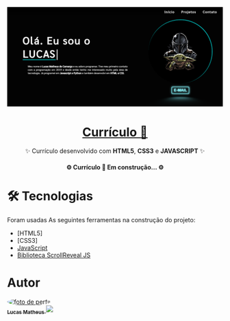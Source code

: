 <img src="images/Banner.png">

<h1 align="center"> 
    <a href="https://portfolio-lucas-matheus.vercel.app/">Currículo 👾</a>
</h1>

<p align="center">✨ Currículo desenvolvido com <strong>HTML5</strong>, <strong>CSS3</strong> e <strong>JAVASCRIPT</strong> ✨</p>
<!-- Status do Projeto -->
<h4 align="center"> 
	⚙️  Currículo 🌌 Em construção...  ⚙️
</h4>

# 🛠 Tecnologias

Foram usadas As seguintes ferramentas na construção do projeto:

- [HTML5]
- [CSS3]
- [JavaScript](https://www.javascript.com/)
- [Biblioteca ScrollReveal JS](https://scrollrevealjs.org/)

# Autor

<a href="https://github.com/DarkMatter015">
 <img style="border-radius: 50%;" src="https://avatars.githubusercontent.com/u/82187724?v=4" width="250px" alt="foto de perfil"/>
 <br/>
 <sub><b>Lucas Matheus</b></sub>
</a> 

<a href="https://www.linkedin.com/in/lucas-matheus-de-camargo-49a315236">
    <img src="https://img.shields.io/badge/-Lucas-blue?style=flat-square&logo=Linkedin&logoColor=white&link=https://www.linkedin.com/in/lucas-matheus-de-camargo-49a315236" width="50px">
</a>